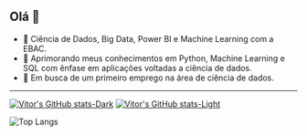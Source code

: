 ## Olá 👋

- 🔭 Ciência de Dados, Big Data, Power BI e Machine Learning com a EBAC.
- 🌱 Aprimorando meus conhecimentos em Python, Machine Learning e SQL com ênfase em aplicações voltadas a ciência de dados.
- 👯 Em busca de um primeiro emprego na área de ciência de dados.
___

  [![Vitor's GitHub stats-Dark](https://github-readme-stats.vercel.app/api?username=nobrevitor&show_icons=true&theme=dark#gh-dark-mode-only)](https://github.com/anuraghazra/github-readme-stats#gh-dark-mode-only)
  [![Vitor's GitHub stats-Light](https://github-readme-stats.vercel.app/api?username=nobrevitor&show_icons=true&theme=default#gh-light-mode-only)](https://github.com/anuraghazra/github-readme-stats#gh-light-mode-only)
  
  ![Top Langs](https://github-readme-stats.vercel.app/api/top-langs/?username=nobrevitor&layout=compact)
<!--
**nobrevitor/nobrevitor** is a ✨ _special_ ✨ repository because its `README.md` (this file) appears on your GitHub profile.

Here are some ideas to get you started:



- 🤔 I’m looking for help with ...
- 💬 Ask me about ...
- 📫 How to reach me: ...
- 😄 Pronouns: ...
- ⚡ Fun fact: ...
-->
